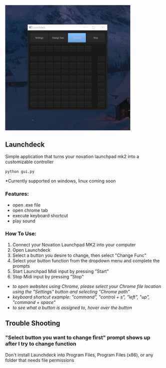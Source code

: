<img src='https://github.com/HelloZorex/Launchdeck/blob/main/img/screenshot1.png' alt='gui' width='400'>

## Launchdeck

Simple application that turns your novation launchpad mk2 into a customizable controller

```
python gui.py
```
*Currently supported on windows, linux coming soon

<!--```bash-->
<!--pip3 install git+https://github.com/HelloZorex/Launchdeck.git --upgrade-->
<!--```-->

### Features:
- open .exe file
- open chrome tab
- execute keyboard shortcut
- play sound

### How To Use:
1. Connect your Novation Launchpad MK2 into your computer
2. Open Launchdeck
3. Select a button you desire to change, then select "Change Func"
4. Select your button function from the dropdown menu and complete the prompts
5. Start Launchpad Midi input by pressing "Start"
6. Stop Midi input by pressing "Stop"

- *to open websites using Chrome, please select your Chrome file location using the "Settings" button and selecting "Chrome path"*
- *keyboard shortcut example: "command", "control + s", "left", "up", "command + space"*
- *to see what a button is assigned to, hover over the button*

## Trouble Shooting

### "Select button you want to change first" prompt shows up after I try to change function
Don't install Launchdeck into Program Files, Program Files (x86), or any folder that needs file permissions
